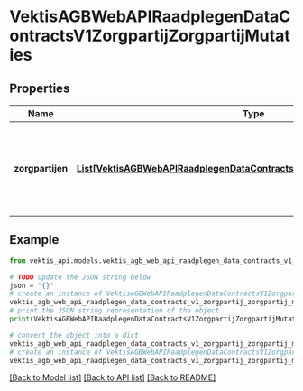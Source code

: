 # VektisAGBWebAPIRaadplegenDataContractsV1ZorgpartijZorgpartijMutaties



## Properties

Name | Type | Description | Notes
------------ | ------------- | ------------- | -------------
**zorgpartijen** | [**List[VektisAGBWebAPIRaadplegenDataContractsV1ZorgpartijZorgpartijMutatie]**](VektisAGBWebAPIRaadplegenDataContractsV1ZorgpartijZorgpartijMutatie.md) | Lijst van gewijzigde zorgpartijen op peildatum en eventueel zorgsoort | [optional] 

## Example

```python
from vektis_api.models.vektis_agb_web_api_raadplegen_data_contracts_v1_zorgpartij_zorgpartij_mutaties import VektisAGBWebAPIRaadplegenDataContractsV1ZorgpartijZorgpartijMutaties

# TODO update the JSON string below
json = "{}"
# create an instance of VektisAGBWebAPIRaadplegenDataContractsV1ZorgpartijZorgpartijMutaties from a JSON string
vektis_agb_web_api_raadplegen_data_contracts_v1_zorgpartij_zorgpartij_mutaties_instance = VektisAGBWebAPIRaadplegenDataContractsV1ZorgpartijZorgpartijMutaties.from_json(json)
# print the JSON string representation of the object
print(VektisAGBWebAPIRaadplegenDataContractsV1ZorgpartijZorgpartijMutaties.to_json())

# convert the object into a dict
vektis_agb_web_api_raadplegen_data_contracts_v1_zorgpartij_zorgpartij_mutaties_dict = vektis_agb_web_api_raadplegen_data_contracts_v1_zorgpartij_zorgpartij_mutaties_instance.to_dict()
# create an instance of VektisAGBWebAPIRaadplegenDataContractsV1ZorgpartijZorgpartijMutaties from a dict
vektis_agb_web_api_raadplegen_data_contracts_v1_zorgpartij_zorgpartij_mutaties_from_dict = VektisAGBWebAPIRaadplegenDataContractsV1ZorgpartijZorgpartijMutaties.from_dict(vektis_agb_web_api_raadplegen_data_contracts_v1_zorgpartij_zorgpartij_mutaties_dict)
```
[[Back to Model list]](../README.md#documentation-for-models) [[Back to API list]](../README.md#documentation-for-api-endpoints) [[Back to README]](../README.md)


